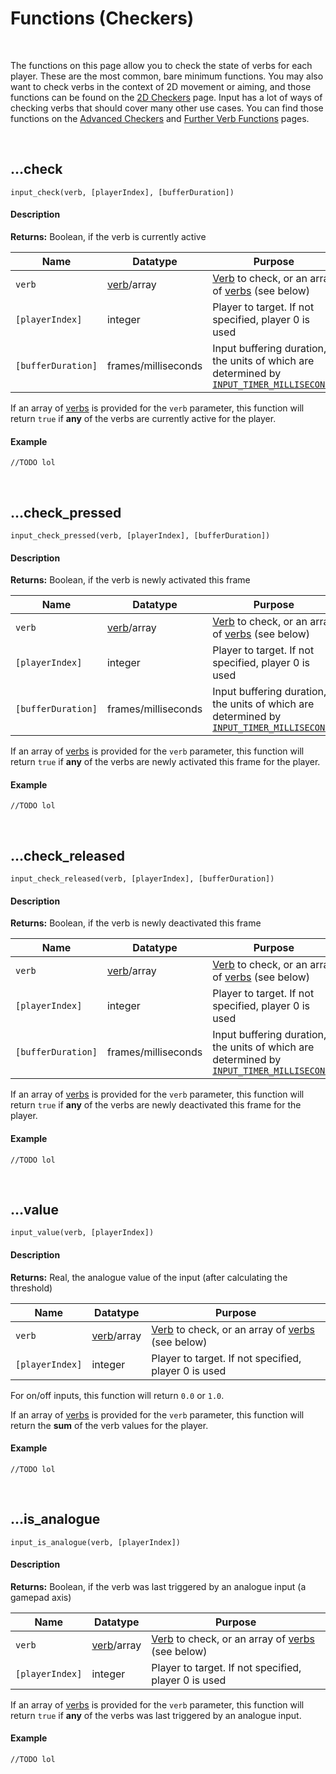 # Functions (Checkers)

&nbsp;

The functions on this page allow you to check the state of verbs for each player. These are the most common, bare minimum functions. You may also want to check verbs in the context of 2D movement or aiming, and those functions can be found on the [2D Checkers](https://www.jujuadams.com/Input/#/6.0/Functions-(2D-Checkers)) page. Input has a lot of ways of checking verbs that should cover many other use cases. You can find those functions on the [Advanced Checkers](Functions-(Advanced-Checkers)) and [Further Verb Functions](Functions-(Further-Verbs)) pages.

&nbsp;

## …check

`input_check(verb, [playerIndex], [bufferDuration])`

<!-- tabs:start -->

#### **Description**

**Returns:** Boolean, if the verb is currently active

|Name              |Datatype                        |Purpose                                                                                                   |
|------------------|--------------------------------|----------------------------------------------------------------------------------------------------------|
|`verb`            |[verb](Verbs-and-Bindings)/array|[Verb](Verbs-and-Bindings) to check, or an array of [verbs](Verbs-and-Bindings) (see below)               |
|`[playerIndex]`   |integer                         |Player to target. If not specified, player 0 is used                                                      |
|`[bufferDuration]`|frames/milliseconds             |Input buffering duration, the units of which are determined by [`INPUT_TIMER_MILLISECONDS`](Configuration)|

If an array of [verbs](Verbs-and-Bindings) is provided for the `verb` parameter, this function will return `true` if **any** of the verbs are currently active for the player.

#### **Example**

```gml
//TODO lol
```

<!-- tabs:end -->

&nbsp;

## …check_pressed

`input_check_pressed(verb, [playerIndex], [bufferDuration])`

<!-- tabs:start -->

#### **Description**

**Returns:** Boolean, if the verb is newly activated this frame

|Name              |Datatype                        |Purpose                                                                                                   |
|------------------|--------------------------------|----------------------------------------------------------------------------------------------------------|
|`verb`            |[verb](Verbs-and-Bindings)/array|[Verb](Verbs-and-Bindings) to check, or an array of [verbs](Verbs-and-Bindings) (see below)               |
|`[playerIndex]`   |integer                         |Player to target. If not specified, player 0 is used                                                      |
|`[bufferDuration]`|frames/milliseconds             |Input buffering duration, the units of which are determined by [`INPUT_TIMER_MILLISECONDS`](Configuration)|

If an array of [verbs](Verbs-and-Bindings) is provided for the `verb` parameter, this function will return `true` if **any** of the verbs are newly activated this frame for the player.

#### **Example**

```gml
//TODO lol
```

<!-- tabs:end -->

&nbsp;

## …check_released

`input_check_released(verb, [playerIndex], [bufferDuration])`

<!-- tabs:start -->

#### **Description**

**Returns:** Boolean, if the verb is newly deactivated this frame

|Name              |Datatype                        |Purpose                                                                                                   |
|------------------|--------------------------------|----------------------------------------------------------------------------------------------------------|
|`verb`            |[verb](Verbs-and-Bindings)/array|[Verb](Verbs-and-Bindings) to check, or an array of [verbs](Verbs-and-Bindings) (see below)               |
|`[playerIndex]`   |integer                         |Player to target. If not specified, player 0 is used                                                      |
|`[bufferDuration]`|frames/milliseconds             |Input buffering duration, the units of which are determined by [`INPUT_TIMER_MILLISECONDS`](Configuration)|

If an array of [verbs](Verbs-and-Bindings) is provided for the `verb` parameter, this function will return `true` if **any** of the verbs are newly deactivated this frame for the player.

#### **Example**

```gml
//TODO lol
```

<!-- tabs:end -->

&nbsp;

## …value

`input_value(verb, [playerIndex])`

<!-- tabs:start -->

#### **Description**

**Returns:** Real, the analogue value of the input (after calculating the threshold)

|Name              |Datatype                        |Purpose                                                                                    |
|------------------|--------------------------------|-------------------------------------------------------------------------------------------|
|`verb`            |[verb](Verbs-and-Bindings)/array|[Verb](Verbs-and-Bindings) to check, or an array of [verbs](Verbs-and-Bindings) (see below)|
|`[playerIndex]`   |integer                         |Player to target. If not specified, player 0 is used                                       |

For on/off inputs, this function will return `0.0` or `1.0`.

If an array of [verbs](Verbs-and-Bindings) is provided for the `verb` parameter, this function will return the **sum** of the verb values for the player.

#### **Example**

```gml
//TODO lol
```

<!-- tabs:end -->

&nbsp;

## …is_analogue

`input_is_analogue(verb, [playerIndex])`

<!-- tabs:start -->

#### **Description**

**Returns:** Boolean, if the verb was last triggered by an analogue input (a gamepad axis)

|Name              |Datatype                        |Purpose                                                                                    |
|------------------|--------------------------------|-------------------------------------------------------------------------------------------|
|`verb`            |[verb](Verbs-and-Bindings)/array|[Verb](Verbs-and-Bindings) to check, or an array of [verbs](Verbs-and-Bindings) (see below)|
|`[playerIndex]`   |integer                         |Player to target. If not specified, player 0 is used                                       |

If an array of [verbs](Verbs-and-Bindings) is provided for the `verb` parameter, this function will return `true` if **any** of the verbs was last triggered by an analogue input.

#### **Example**

```gml
//TODO lol
```

<!-- tabs:end -->